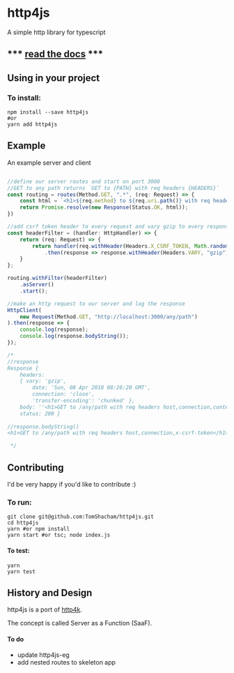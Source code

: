 # http4js

A simple http library for typescript

## *** [read the docs](https://tomshacham.github.io/http4js/) ***

## Using in your project

### To install:

```
npm install --save http4js
#or
yarn add http4js
```


## Example

An example server and client

```typescript

//define our server routes and start on port 3000
//GET to any path returns `GET to {PATH} with req headers {HEADERS}`
const routing = routes(Method.GET, ".*", (req: Request) => {
    const html = `<h1>${req.method} to ${req.uri.path()} with req headers ${Object.keys(req.headers)}</h1>`;
    return Promise.resolve(new Response(Status.OK, html));
})

//add csrf token header to every request and vary gzip to every response
const headerFilter = (handler: HttpHandler) => {
    return (req: Request) => {
        return handler(req.withHeader(Headers.X_CSRF_TOKEN, Math.random()))
            .then(response => response.withHeader(Headers.VARY, "gzip"));
    }
};

routing.withFilter(headerFilter)
    .asServer()
    .start();

//make an http request to our server and log the response
HttpClient(
    new Request(Method.GET, "http://localhost:3000/any/path")
).then(response => {
    console.log(response);
    console.log(response.bodyString());
});

/*
//response
Response {
    headers:
    { vary: 'gzip',
        date: 'Sun, 08 Apr 2018 08:26:20 GMT',
        connection: 'close',
        'transfer-encoding': 'chunked' },
    body: ''<h1>GET to /any/path with req headers host,connection,content-type,x-csrf-token</h1>'',
    status: 200 }
    
//response.bodyString()
<h1>GET to /any/path with req headers host,connection,x-csrf-token</h1>

 */
```

## Contributing

I'd be very happy if you'd like to contribute :)

### To run:

```
git clone git@github.com:TomShacham/http4js.git  
cd http4js
yarn #or npm install
yarn start #or tsc; node index.js
```

#### To test:

```
yarn
yarn test
```

## History and Design

http4js is a port of [http4k](https://github.com/http4k/http4k).

The concept is called Server as a Function (SaaF).


#### To do

- update http4js-eg
- add nested routes to skeleton app